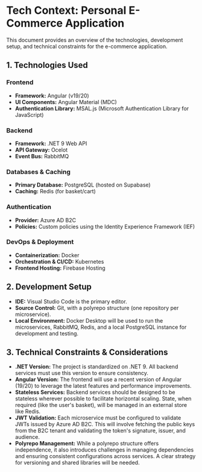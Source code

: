 # Tech Context: Personal E-Commerce Application

This document provides an overview of the technologies, development setup, and technical constraints for the e-commerce application.

## 1. Technologies Used

### Frontend
- **Framework:** Angular (v19/20)
- **UI Components:** Angular Material (MDC)
- **Authentication Library:** MSAL.js (Microsoft Authentication Library for JavaScript)

### Backend
- **Framework:** .NET 9 Web API
- **API Gateway:** Ocelot
- **Event Bus:** RabbitMQ

### Databases & Caching
- **Primary Database:** PostgreSQL (hosted on Supabase)
- **Caching:** Redis (for basket/cart)

### Authentication
- **Provider:** Azure AD B2C
- **Policies:** Custom policies using the Identity Experience Framework (IEF)

### DevOps & Deployment
- **Containerization:** Docker
- **Orchestration & CI/CD:** Kubernetes
- **Frontend Hosting:** Firebase Hosting

## 2. Development Setup

- **IDE:** Visual Studio Code is the primary editor.
- **Source Control:** Git, with a polyrepo structure (one repository per microservice).
- **Local Environment:** Docker Desktop will be used to run the microservices, RabbitMQ, Redis, and a local PostgreSQL instance for development and testing.

## 3. Technical Constraints & Considerations

- **.NET Version:** The project is standardized on .NET 9. All backend services must use this version to ensure consistency.
- **Angular Version:** The frontend will use a recent version of Angular (19/20) to leverage the latest features and performance improvements.
- **Stateless Services:** Backend services should be designed to be stateless wherever possible to facilitate horizontal scaling. State, when required (like the user's basket), will be managed in an external store like Redis.
- **JWT Validation:** Each microservice must be configured to validate JWTs issued by Azure AD B2C. This will involve fetching the public keys from the B2C tenant and validating the token's signature, issuer, and audience.
- **Polyrepo Management:** While a polyrepo structure offers independence, it also introduces challenges in managing dependencies and ensuring consistent configurations across services. A clear strategy for versioning and shared libraries will be needed.
